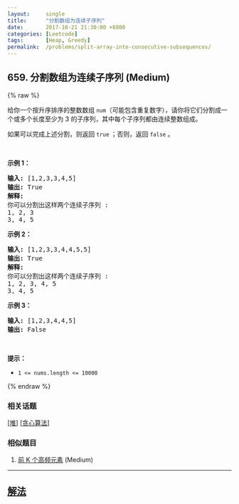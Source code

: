 ```yaml
---
layout:     single
title:      "分割数组为连续子序列"
date:       2017-10-21 21:30:00 +0800
categories: [Leetcode]
tags:       [Heap, Greedy]
permalink:  /problems/split-array-into-consecutive-subsequences/
---
```


## 659. 分割数组为连续子序列 (Medium)

{% raw %}

<p>给你一个按升序排序的整数数组 <code>num</code>（可能包含重复数字），请你将它们分割成一个或多个长度至少为 3 的子序列，其中每个子序列都由连续整数组成。</p>

<p>如果可以完成上述分割，则返回 <code>true</code> ；否则，返回 <code>false</code> 。</p>

<p> </p>

<p><strong>示例 1：</strong></p>

<pre>
<strong>输入:</strong> [1,2,3,3,4,5]
<strong>输出:</strong> True
<strong>解释:</strong>
你可以分割出这样两个连续子序列 : 
1, 2, 3
3, 4, 5
</pre>

<p><strong>示例 2：</strong></p>

<pre>
<strong>输入:</strong> [1,2,3,3,4,4,5,5]
<strong>输出:</strong> True
<strong>解释:</strong>
你可以分割出这样两个连续子序列 : 
1, 2, 3, 4, 5
3, 4, 5
</pre>

<p><strong>示例 3：</strong></p>

<pre>
<strong>输入:</strong> [1,2,3,4,4,5]
<strong>输出:</strong> False
</pre>

<p> </p>

<p><b>提示：</b></p>

<ul>
	<li><code>1 <= nums.length <= 10000</code></li>
</ul>

{% endraw %}

### 相关话题
  [[堆](https://github.com/openset/leetcode/tree/master/tag/heap/README.md)]
  [[贪心算法](https://github.com/openset/leetcode/tree/master/tag/greedy/README.md)]

### 相似题目
  1. [前 K 个高频元素](/problems/top-k-frequent-elements) (Medium)

---

## [解法](https://github.com/openset/leetcode/tree/master/problems/split-array-into-consecutive-subsequences)
